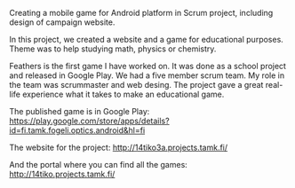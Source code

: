 Creating a mobile game for Android platform in Scrum project, including design of campaign website.

In this project, we created a website and a game for educational purposes. Theme was to help studying math, physics or chemistry.

Feathers is the first game I have worked on. It was done as a school project and released in Google Play. We had a five member scrum team.
My role in the team was scrummaster and web desing. The project gave a great real-life experience what it takes to make an educational game. 

The published game is in Google Play:
https://play.google.com/store/apps/details?id=fi.tamk.fogeli.optics.android&hl=fi

The website for the project:
http://14tiko3a.projects.tamk.fi/

And the portal where you can find all the games:
http://14tiko.projects.tamk.fi/
